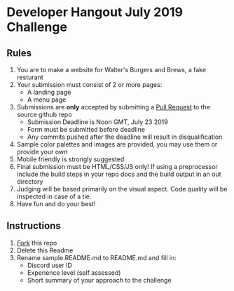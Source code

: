 # Developer Hangout July 2019 Challenge
## Rules
1. You are to make a website for Walter's Burgers and Brews, a fake resturant
2. Your submission must consist of 2 or more pages:
	- A landing page
	- A menu page
3. Submissions are **only** accepted by submitting a [Pull Request](https://help.github.com/en/articles/about-pull-requests) to the source github repo
	- Submission Deadline is Noon GMT, July 23 2019
	- Form must be submitted before deadline
	- Any commits pushed after the deadline will result in disqualification
4. Sample color palettes and images are provided, you may use them or provide your own
5. Mobile friendly is strongly suggested
6. Final submission must be HTML/CSS/JS only! If using a preprocessor include the build steps in your repo docs and the build output in an out directory
7. Judging will be based primarily on the visual aspect. Code quality will be inspected in case of a tie.
8. Have fun and do your best!

## Instructions
1. [Fork](https://help.github.com/en/articles/fork-a-repo) this repo
2. Delete this Readme
3. Rename sample.README.md to README.md and fill in:
	- Discord user ID
	- Experience level (self assessed)
	- Short summary of your approach to the challenge
